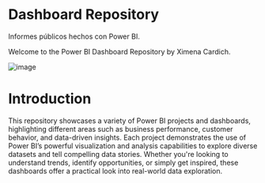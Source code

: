 # Dashboard Repository
Informes públicos hechos con Power BI.


Welcome to the Power BI Dashboard Repository by Ximena Cardich.

![image](https://github.com/user-attachments/assets/47dd88a1-8f2f-4092-acf8-fe8ff4add719)

# Introduction

This repository showcases a variety of Power BI projects and dashboards, highlighting different areas such as business performance, customer behavior, and data-driven insights. Each project demonstrates the use of Power BI’s powerful visualization and analysis capabilities to explore diverse datasets and tell compelling data stories. Whether you're looking to understand trends, identify opportunities, or simply get inspired, these dashboards offer a practical look into real-world data exploration.


